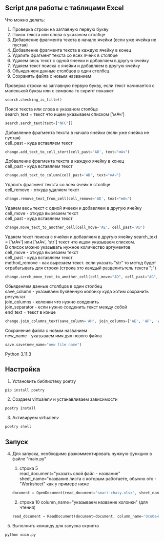 ## Script для работы с таблицами Excel

Что можно делать:
  1) Проверка строки на заглавную первую букву
  2) Поиск текста или слова в указаном столбце
  3) Добавление фрагмента текста в начало ячейки (если уже ячейка не пустая)
  4) Добавление фрагмента текста в каждую ячейку в конец
  5) Удалить фрагмент текста со всех ячейк в столбце
  6) Удаяем весь текст с одной ячееки и добавляем в другую ячейку
  7) Удаяем текст поиска с ячейки и добавляем в другую ячейку
  8) Обьяденяем данные столбцов в один столбец
  9) Сохранять файла с новым названием


Проверка строки на заглавную первую букву, если текст начинается с маленькой буквы или с символа то скрипт покажет  
```python
search.checking_is_title()
```

Поиск текста или слова в указаном столбце  
search_text = текст что ищем указываем списком ['мАч']  
```python
search.serch_text(text=["NFC"])
```

Добавление фрагмента текста в начало ячейки (если уже ячейка не пустая)  
cell_past - куда вставляем текст  
```python
change.add_text_to_cell_stert(cell_past='AD', text="мАч")
```

Добавление фрагмента текста в каждую ячейку в конец  
cell_past - куда вставляем текст  
```python
change.add_text_to_column(cell_past='AD', text="мАч")
```

Удалить фрагмент текста со всех ячейк в столбце  
cell_remove - откуда удаляем текст  
```python
change.remove_text_from_cell(cell_remove='AD', text="мАч")
```

Удаяем весь текст с одной ячееки и добавляем в другую ячейку  
cell_move - откуда вырезаем текст  
cell_past - куда вставляем текст  
```python
change.move_text_to_another_cell(cell_move='AE', cell_past='AD')
```

Удаяем текст поиска с ячейки и добавляем в другую ячейку
search_text = ['мАч'] или ['мАч', 'str'] текст что ищем указываем списком.  
В список можно указывать нужное количество аргументов  
cell_move - откуда вырезаем текст  
cell_past - куда вставляем текст  
method_remove - как вырезаем текст. если указать "str" то метод будет отрабатывать для строки (строка это каждый разделитьтель текста ";")
```python
change.serch_move_text_to_another_cell(cell_move="AD", cell_past="AG", method_remove='str', search=search_text)
```

Обьяденяем данные столбцов в один столбец  
save_column - указываем буквенную колонку куда хотим сохранить результат  
join_columns - колонки что нужно соеденить  
join_separator - если нужно соеденить текст между собой  
end_text = текст в конце  
```python
change.join_columns_text(save_column='AH', join_columns=['AE', 'AF', 'AG'], join_separator=' x ', end_text='см')
```

Сохранение файла с новым названием  
new_name - указываем имя дял нового файла  
```python
save.save(new_name="new file name")
```


Python 3.11.3

## Настройка  
1) Установить библиотеку poetry
```python
pip install poetry
```

2) Создаем virtualenv и устанавливаем зависимости
```python
poetry install
```

3) Активируем virtualenv
```python
poetry shell
```

## Запуск  
4) Для запуска, необходимо разкомментировать нужную функцию в файле "main.py"
    1) строка 5  
    read_document="указать свой файл - название"  
    sheet_name="название листа с которым работаете, обычно это - "Worksheet" как у примере ниже  
    ```python
    document = OpenDocument(read_document='smart-chasy.xlsx', sheet_name='Worksheet')
    ```
    2) строка 10
    column_name="указываем название колонки" (для чтения)  
    ```python
    read_document = ReadDocument(document=document, column_name='Особенности-25849')
    ```

5) Выполнить команду для запуска скрипта
```python
python main.py
```
